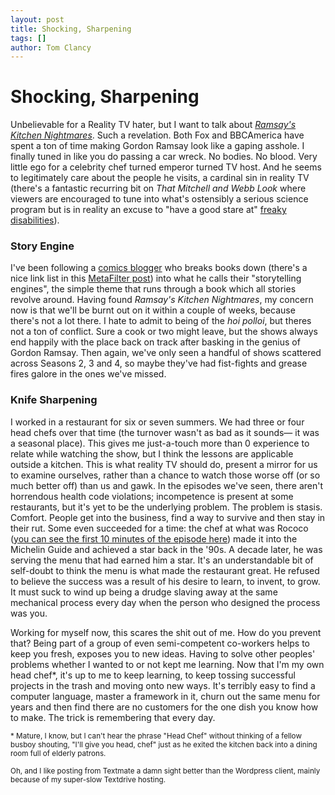 ```yaml
---
layout: post
title: Shocking, Sharpening
tags: []
author: Tom Clancy
---
```


# Shocking, Sharpening

Unbelievable for a Reality TV hater, but I want to talk about <a href="http://bbcamerica.com/content/154/index.jsp" target="_blank"><em>Ramsay's Kitchen Nightmares</em></a>. Such a revelation. Both Fox and BBCAmerica have spent a ton of time making Gordon Ramsay look like a gaping asshole. I finally tuned in like you do passing a car wreck. No bodies. No blood. Very little ego for a celebrity chef turned emperor turned TV host. And he seems to legitimately care about the people he visits, a cardinal sin in reality TV (there's a fantastic recurring bit on <em>That Mitchell and Webb Look</em> where viewers are encouraged to tune into what's ostensibly a serious science program but is in reality an excuse to "have a good stare at" <a href="http://youtube.com/watch?v=5Hv6pqRwwQA&amp;feature=related" target="_blank" title="The Man with 19 Penises">freaky disabilities</a>).
<h3>Story Engine</h3>
I've been following a <a href="http://www.metafilter.com/69987/Once-More-the-Engine-of-Her-Thoughts-Began" target="_blank">comics blogger</a> who breaks books down (there's a nice link list in this <a href="http://www.metafilter.com/69987/Once-More-the-Engine-of-Her-Thoughts-Began" target="_blank">MetaFilter post</a>) into what he calls their "storytelling engines", the simple theme that runs through a book which all stories revolve around. Having found <em>Ramsay's Kitchen Nightmares</em>, my concern now is that we'll be burnt out on it within a couple of weeks, because there's not a lot there. I hate to admit to being of the <em>hoi polloi</em>, but theres not a ton of conflict. Sure a cook or two might leave, but the shows always end happily with the place back on track after basking in the genius of Gordon Ramsay. Then again, we've only seen a handful of shows scattered across Seasons 2, 3 and 4, so maybe they've had fist-fights and grease fires galore in the ones we've missed.
<h3>Knife Sharpening</h3>
I worked in a restaurant for six or seven summers. We had three or four head chefs over that time (the turnover wasn't as bad as it sounds— it was a seasonal place). This gives me just-a-touch more than 0 experience to relate while watching the show, but I think the lessons are applicable outside a kitchen. This is what reality TV should do, present a mirror for us to examine ourselves, rather than a chance to watch those worse off (or so much better off) than us and gawk. In the episodes we've seen, there aren't horrendous health code violations; incompetence is present at some restaurants, but it's yet to be the underlying problem. The problem is stasis. Comfort. People get into the business, find a way to survive and then stay in their rut. Some even succeeded for a time: the chef at what was Rococo (<a href="http://www.youtube.com/watch?v=WdIGiwbbphU" target="_blank">you can see the first 10 minutes of the episode here</a>) made it into the Michelin Guide and achieved a star back in the '90s. A decade later, he was serving the menu that had earned him a star. It's an understandable bit of self-doubt to think the menu is what made the restaurant great. He refused to believe the success was a result of his desire to learn, to invent, to grow. It must suck to wind up being a drudge slaving away at the same mechanical process every day when the person who designed the process was you.

Working for myself now, this scares the shit out of me. How do you prevent that? Being part of a group of even semi-competent co-workers helps to keep you fresh, exposes you to new ideas. Having to solve other peoples' problems whether I wanted to or not kept me learning. Now that I'm my own head chef*, it's up to me to keep learning, to keep tossing successful projects in the trash and moving onto new ways. It's terribly easy to find a computer language, master a framework in it, churn out the same menu for years and then find there are no customers for the one dish you know how to make. The trick is remembering that every day.

<small>* Mature, I know, but I can't hear the phrase "Head Chef" without thinking of a fellow busboy shouting, "I'll give you head, chef" just as he exited the kitchen back into a dining room full of elderly patrons.</small>

<small>Oh, and I like posting from Textmate a damn sight better than the Wordpress client, mainly because of my super-slow Textdrive hosting.</small>
